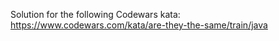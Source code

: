 Solution for the following Codewars kata: https://www.codewars.com/kata/are-they-the-same/train/java
